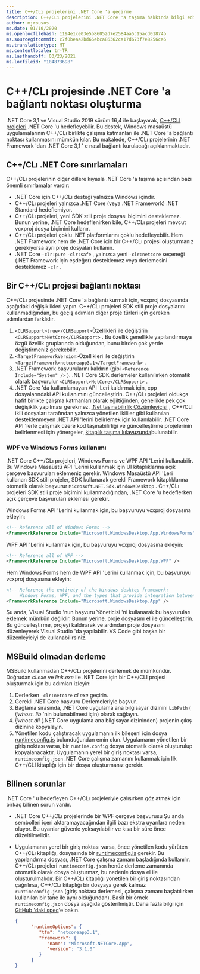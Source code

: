 ```yaml
---
title: C++/CLı projelerini .NET Core 'a geçirme
description: C++/CLı projelerini .NET Core 'a taşıma hakkında bilgi edinin.
author: mjrousos
ms.date: 01/10/2020
ms.openlocfilehash: 1194e1ce03e5b86052d7e2584aa5c15acd01874b
ms.sourcegitcommit: c7f0beaa2bd66ebca86362ca17d673f7e8256ca6
ms.translationtype: MT
ms.contentlocale: tr-TR
ms.lasthandoff: 03/23/2021
ms.locfileid: "104873698"
---
```

# <a name="how-to-port-a-ccli-project-to-net-core"></a>C++/CLı projesinde .NET Core 'a bağlantı noktası oluşturma

.NET Core 3,1 ve Visual Studio 2019 sürüm 16,4 ile başlayarak, [C++/CLI projeleri](/cpp/dotnet/dotnet-programming-with-cpp-cli-visual-cpp) .NET Core 'u hedefleyebilir. Bu destek, Windows masaüstü uygulamalarının C++/CLı birlikte çalışma katmanları ile .NET Core 'a bağlantı noktası kullanmasını mümkün kılar. Bu makalede, C++/CLı projelerinin .NET Framework 'dan .NET Core 3,1 ' e nasıl bağlantı kurulacağı açıklanmaktadır.

## <a name="ccli-net-core-limitations"></a>C++/CLı .NET Core sınırlamaları

C++/CLı projelerinin diğer dillere kıyasla .NET Core 'a taşıma açısından bazı önemli sınırlamalar vardır:

* .NET Core için C++/CLı desteği yalnızca Windows içindir.
* C++/CLı projeleri yalnızca .NET Core (veya .NET Framework) .NET Standard hedeflemiyor.
* C++/CLı projeleri, yeni SDK stili proje dosyası biçimini desteklemez. Bunun yerine, .NET Core hedeflenirken bile, C++/CLı projeleri mevcut vcxproj dosya biçimini kullanır.
* C++/CLı projeleri çoklu .NET platformlarını çoklu hedefleyebilir. Hem .NET Framework hem de .NET Core için bir C++/CLı projesi oluşturmanız gerekiyorsa ayrı proje dosyaları kullanın.
* .NET Core `-clr:pure` `-clr:safe` , yalnızca yeni `-clr:netcore` seçeneği (.NET Framework için eşdeğer) desteklemez veya derlemesini desteklemez `-clr` .

## <a name="port-a-ccli-project"></a>Bir C++/CLı projesi bağlantı noktası

C++/CLı projesinde .NET Core 'a bağlantı kurmak için, vcxproj dosyasında aşağıdaki değişiklikleri yapın. C++/CLı projeleri SDK stili proje dosyalarını kullanmadığından, bu geçiş adımları diğer proje türleri için gereken adımlardan farklıdır.

1. `<CLRSupport>true</CLRSupport>`Özellikleri ile değiştirin `<CLRSupport>NetCore</CLRSupport>` . Bu özellik genellikle yapılandırmaya özgü özellik gruplarında olduğundan, bunu birden çok yerde değiştirmeniz gerekebilir.
2. `<TargetFrameworkVersion>`Özellikleri ile değiştirin `<TargetFramework>netcoreapp3.1</TargetFramework>` .
3. .NET Framework başvurularını kaldırın (gibi `<Reference Include="System" />` ). .NET Core SDK derlemeler kullanılırken otomatik olarak başvurulur `<CLRSupport>NetCore</CLRSupport>` .
4. .NET Core 'da kullanılamayan API 'Leri kaldırmak için, cpp dosyalarındaki API kullanımını güncelleştirin. C++/CLı projeleri oldukça hafif birlikte çalışma katmanları olarak eğiltiğinden, genellikle pek çok değişiklik yapılması gerekmez. [.Net taşınabilirlik Çözümleyicisi](../../standard/analyzers/portability-analyzer.md) , C++/CLI ikili dosyaları tarafından yalnızca yönetilen ikililer gibi kullanılan desteklenmeyen .NET API 'lerini belirlemek için kullanılabilir. .NET Core API 'lerle çalışmak üzere kod taşınabilirliği ve güncelleştirme projelerinin belirlenmesi için yönergeler, [kitaplık taşıma kılavuzunda](./libraries.md#determine-portability)bulunabilir.

### <a name="wpf-and-windows-forms-usage"></a>WPF ve Windows Forms kullanımı

.NET Core C++/CLı projeleri, Windows Forms ve WPF API 'Lerini kullanabilir. Bu Windows Masaüstü API 'Lerini kullanmak için UI kitaplıklarına açık çerçeve başvuruları eklemeniz gerekir. Windows Masaüstü API 'Leri kullanan SDK stili projeler, SDK kullanarak gerekli Framework kitaplıklarına otomatik olarak başvurur `Microsoft.NET.Sdk.WindowsDesktop` . C++/CLı projeleri SDK stili proje biçimini kullanmadığından, .NET Core 'u hedeflerken açık çerçeve başvuruları eklemesi gerekir.

Windows Forms API 'Lerini kullanmak için, bu başvuruyu vcxproj dosyasına ekleyin:

```xml
<!-- Reference all of Windows Forms -->
<FrameworkReference Include="Microsoft.WindowsDesktop.App.WindowsForms" />
```

WPF API 'Lerini kullanmak için, bu başvuruyu vcxproj dosyasına ekleyin:

```xml
<!-- Reference all of WPF -->
<FrameworkReference Include="Microsoft.WindowsDesktop.App.WPF" />
```

Hem Windows Forms hem de WPF API 'Lerini kullanmak için, bu başvuruyu vcxproj dosyasına ekleyin:

```xml
<!-- Reference the entirety of the Windows desktop framework:
     Windows Forms, WPF, and the types that provide integration between them -->
<FrameworkReference Include="Microsoft.WindowsDesktop.App" />
```

Şu anda, Visual Studio 'nun başvuru Yöneticisi 'ni kullanarak bu başvuruları eklemek mümkün değildir. Bunun yerine, proje dosyasını el ile güncelleştirin. Bu güncelleştirme, projeyi kaldırarak ve ardından proje dosyasını düzenleyerek Visual Studio 'da yapılabilir. VS Code gibi başka bir düzenleyiciyi de kullanabilirsiniz.

## <a name="build-without-msbuild"></a>MSBuild olmadan derleme

MSBuild kullanmadan C++/CLı projelerini derlemek de mümkündür. Doğrudan *cl.exe* ve *link.exe* ile .NET Core için bir C++/CLI projesi oluşturmak için bu adımları izleyin:

1. Derlerken `-clr:netcore` *cl.exe* geçirin.
2. Gerekli .NET Core başvuru Derlemeleriyle başvur.
3. Bağlama sırasında, .NET Core uygulama ana bilgisayar dizinini `LibPath` ( *ijwhost. lib* 'nin bulunabilmesi için) olarak sağlayın.
4. *ijwhost.dll* (.NET Core uygulama ana bilgisayar dizininden) projenin çıkış dizinine kopyalayın.
5. Yönetilen kodu çalıştıracak uygulamanın ilk bileşeni için dosya [runtimeconfig.js](https://github.com/dotnet/sdk/blob/main/documentation/specs/runtime-configuration-file.md) bulunduğundan emin olun. Uygulamanın yönetilen bir giriş noktası varsa, bir `runtime.config` dosya otomatik olarak oluşturulup kopyalanacaktır. Uygulamanın yerel bir giriş noktası varsa, `runtimeconfig.json` .NET Core çalışma zamanını kullanmak için Ilk C++/CLI kitaplığı için bir dosya oluşturmanız gerekir.

## <a name="known-issues"></a>Bilinen sorunlar

.NET Core ' u hedefleyen C++/CLı projeleriyle çalışırken göz atmak için birkaç bilinen sorun vardır.

* .NET Core C++/CLı projelerinde bir WPF çerçeve başvurusu Şu anda sembolleri içeri aktaramayacağından ilgili bazı ekstra uyarılara neden oluyor. Bu uyarılar güvenle yoksayılabilir ve kısa bir süre önce düzeltilmelidir.
* Uygulamanın yerel bir giriş noktası varsa, önce yönetilen kodu yürüten C++/CLı kitaplığı, dosyasında bir [runtimeconfig.js](https://github.com/dotnet/sdk/blob/main/documentation/specs/runtime-configuration-file.md) gerekir. Bu yapılandırma dosyası, .NET Core çalışma zamanı başladığında kullanılır. C++/CLı projeleri `runtimeconfig.json` henüz derleme zamanında otomatik olarak dosya oluşturmaz, bu nedenle dosya el ile oluşturulmalıdır. Bir C++/CLı kitaplığı yönetilen bir giriş noktasından çağrılırsa, C++/CLı kitaplığı bir dosyaya gerek kalmaz `runtimeconfig.json` (giriş noktası derlemesi, çalışma zamanı başlatılırken kullanılan bir tane ile aynı olduğundan). Basit bir örnek `runtimeconfig.json` dosya aşağıda gösterilmiştir. Daha fazla bilgi için [GitHub 'daki spec](https://github.com/dotnet/sdk/blob/main/documentation/specs/runtime-configuration-file.md)'e bakın.

    ```json
    {
          "runtimeOptions": {
             "tfm": "netcoreapp3.1",
             "framework": {
                "name": "Microsoft.NETCore.App",
                "version": "3.1.0"
             }
          }
    }
    ```
